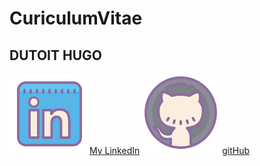 # CuriculumVitae
## DUTOIT HUGO
![linkedIn](rsc/linkedin.png)[My LinkedIn](https://www.linkedin.com/in/hugo-dutoit-5b8a8118a/)
![Github](rsc/gitHub.png)[gitHub](https://www.linkedin.com/in/hugo-dutoit-5b8a8118a/)